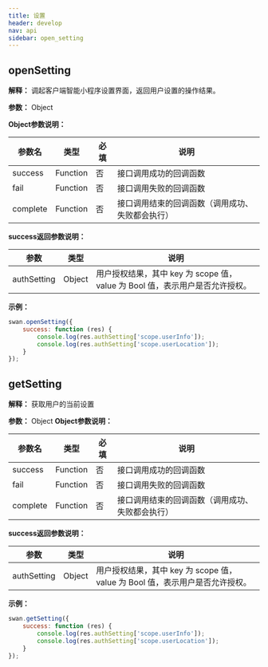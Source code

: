 ```yaml
---
title: 设置
header: develop
nav: api
sidebar: open_setting
---
```

openSetting
---
**解释：** 调起客户端智能小程序设置界面，返回用户设置的操作结果。

**参数：** Object

**Object参数说明：**

|参数名 |类型  |必填  |说明|
|---- | ---- | ---- |---- |
|success |Function  |  否 |  接口调用成功的回调函数|
|fail  |  Function |   否 |  接口调用失败的回调函数|
|complete |   Function |   否  | 接口调用结束的回调函数（调用成功、失败都会执行）|


**success返回参数说明：**

|参数  |类型|说明 |
|---- | ---- |---- |
|authSetting|Object|用户授权结果，其中 key 为 scope 值，value 为 Bool 值，表示用户是否允许授权。|


**示例：**
<!-- <a href="swanide://fragment/c98e352530eff43e682256b45b50d2721540396878" title="在开发者工具中预览效果" target="_blank">在开发者工具中预览效果</a> -->
```js
swan.openSetting({
    success: function (res) {
        console.log(res.authSetting['scope.userInfo']);
        console.log(res.authSetting['scope.userLocation']);
    }
});
```

getSetting
---
**解释：** 获取用户的当前设置

**参数：** Object
**Object参数说明：**

|参数名 |类型  |必填  |说明|
|---- | ---- | ---- |---- |
|success |Function  |  否 |  接口调用成功的回调函数|
|fail  |  Function |   否 |  接口调用失败的回调函数|
|complete |   Function |   否  | 接口调用结束的回调函数（调用成功、失败都会执行）|


**success返回参数说明：**

|参数  |类型|说明 |
|---- | ---- |---- |
|authSetting|Object|用户授权结果，其中 key 为 scope 值，value 为 Bool 值，表示用户是否允许授权。|


**示例：**

```js
swan.getSetting({
    success: function (res) {
        console.log(res.authSetting['scope.userInfo']);
        console.log(res.authSetting['scope.userLocation']);
    }
});
```
